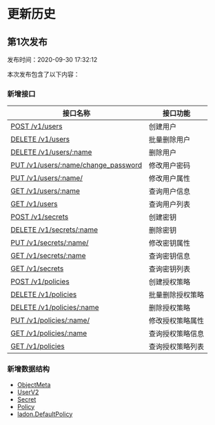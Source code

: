 # 更新历史

## 第1次发布

发布时间：2020-09-30 17:32:12

本次发布包含了以下内容：

### 新增接口

| 接口名称                                                      | 接口功能     |
| ------------------------------------------------------------- | ------------ |
| [POST /v1/users](32_user.md#)                                  | 创建用户     |
| [DELETE /v1/users](32_user.md#批量删除用户)                    | 批量删除用户 |
| [DELETE /v1/users/:name](32_user.md#删除用户)                  | 删除用户     |
| [PUT /v1/users/:name/change_password](32_user.md#修改用户密码) | 修改用户密码 |
| [PUT /v1/users/:name/](32_user.md#修改用户属性)                | 修改用户属性 |
| [GET /v1/users/:name](32_user.md#查询用户信息)                 | 查询用户信息 |
| [GET /v1/users](32_user.md#查询用户列表)                       | 查询用户列表 |
| [POST /v1/secrets](34_secret.md#创建密钥)           | 创建密钥     |
| [DELETE /v1/secrets/:name](34_secret.md#删除密钥)   | 删除密钥     |
| [PUT /v1/secrets/:name/](34_secret.md#修改密钥属性) | 修改密钥属性 |
| [GET /v1/secrets/:name](34_secret.md#查询密钥信息)  | 查询密钥信息 |
| [GET /v1/secrets](34_secret.md#查询密钥列表)        | 查询密钥列表 |
| [POST /v1/policies](36_policy.md#创建授权策略)           | 创建授权策略     |
| [DELETE /v1/policies](36_policy.md#批量删除授权策略)     | 批量删除授权策略 |
| [DELETE /v1/policies/:name](36_policy.md#删除授权策略)   | 删除授权策略     |
| [PUT /v1/policies/:name/](36_policy.md#修改授权策略属性) | 修改授权策略属性 |
| [GET /v1/policies/:name](36_policy.md#查询授权策略信息)  | 查询授权策略信息 |
| [GET /v1/policies](36_policy.md#查询授权策略列表)        | 查询授权策略列表 |

### 新增数据结构

- [ObjectMeta](struct.md#ObjectMeta)
- [UserV2](struct.md#UserV2)
- [Secret](struct.md#Secret)
- [Policy](struct.md#Policy)
- [ladon.DefaultPolicy](struct.md#ladon.DefaultPolicy)
